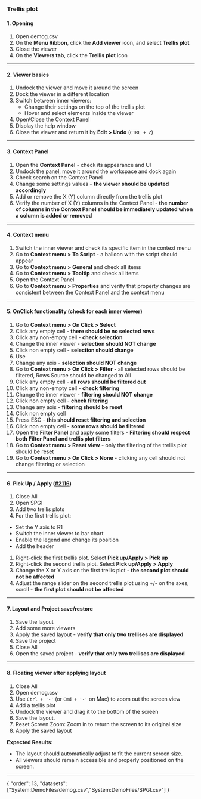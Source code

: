 ### Trellis plot

#### 1. Opening
1. Open demog.csv
2. On the **Menu Ribbon**, click the **Add viewer** icon, and select **Trellis plot**
3. Close the viewer
1. On the **Viewers tab**, click the **Trellis plot** icon
---

#### 2.  Viewer basics 

1. Undock the viewer and move it around the screen
1. Dock the viewer in a different location
1. Switch between inner viewers:
   * Сhange their settings on the top of the trellis plot
   * Hover and select elements inside the viewer
1. Open\Close the Context Panel
1. Display the  help window
1. Close the viewer and return it by **Edit > Undo** (```CTRL + Z```)
---
   
#### 3. Context Panel

1. Open the **Context Panel** - check its appearance and UI
1. Undock the panel, move it around the workspace and dock again
1. Check search on the Context Panel
1. Change some settings values - **the viewer should be updated accordingly**
1. Add or remove the X (Y) column directly from the trellis plot
1. Verify the number of X (Y) columns in the Context Panel - **the number of columns in the Context Panel should be immediately updated when a column is added or removed**
---

#### 4. Context menu

1. Switch the inner viewer and check its specific item in the context menu
1. Go to **Context menu > To Script** - a balloon with the script should appear
1. Go to **Context menu > General** and check all items
1. Go to **Context menu > Tooltip** and check all items
1. Open the Context Panel
1. Go to **Context menu > Properties** and verify that property changes are consistent between the Context Panel and the context menu
---

#### 5. OnClick functionality (check for each inner viewer)

1. Go to **Context menu > On Click > Select**
1. Click any empty cell - **there should be no selected rows**
1. Click any non-empty cell - **check selection**
1.  Change the inner viewer  - **selection should NOT change**
1. Click non empty cell - **selection should change**
1.  Use 
1. Change any axis - **selection should NOT change**
1. Go to **Context menu > On Click > Filter** - all selected rows should be filtered, Rows Source should be changed to All
1. Click any empty cell - **all rows should be filtered out**
1. Click any non-empty cell - **check filtering**
1. Change the inner viewer - **filtering should NOT change**
1. Click non empty cell - **check filtering**
1. Change any axis - **filtering should be reset**
1. Click non empty cell
1. Press ESC - **this should reset filtering and selection**
1. Click non empty cell - **some rows should be filtered**
1. Open the **Filter Panel** and apply some filters - **Filtering should respect both Filter Panel and trellis plot filters**
1. Go to **Context menu > Reset view** - only the filtering of the trellis plot should be reset
1. Go to **Context menu > On Click > None** - clicking any cell should not change filtering or selection
---

#### 6. Pick Up / Apply  ([#2116](https://github.com/datagrok-ai/public/issues/2116))

1. Close All
1. Open SPGI 
1. Add two trellis plots
1. For the first trellis plot:
  * Set the Y axis to R1
  * Switch the inner viewer to bar chart
  * Enable the legend and change its position
  * Add the header
1. Right-click the first trellis plot. Select **Pick up/Apply > Pick up** 
1. Right-click the second trellis plot. Select **Pick up/Apply > Apply**
1. Change the X or Y axis on the first trellis plot - **the second plot should not be affected**
1. Adjust the range slider on the second trellis plot using +/- on the axes, scroll - **the first plot should not be affected**
---

#### 7. Layout and Project save/restore
1. Save the layout
2. Add some more viewers
1. Apply the saved layout - **verify that only two trellises are displayed**
1. Save the project
1. Close All
1. Open the saved project - **verify that only two trellises are displayed**
---

#### 8. Floating viewer after applying layout

1. Close All
1. Open demog.csv
1. Use `Ctrl + '-'` (or `Cmd + '-'` on Mac) to zoom out the screen view
1. Add a trellis plot 
1. Undock the viewer and drag it to the bottom of the screen
1. Save the layout.
1. Reset Screen Zoom: Zoom in to return the screen to its original size
1. Apply the saved layout

**Expected Results:**

  * The layout should automatically adjust to fit the current screen size.
  * All viewers should remain accessible and properly positioned on the screen.
---
{
  "order": 13,
  "datasets": ["System:DemoFiles/demog.csv","System:DemoFiles/SPGI.csv"]
}
